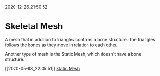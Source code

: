2020-12-26_21:50:52

# Skeletal Mesh

A mesh that in addition to triangles contains a bone structure.
The triangles follows the bones as they move in relation to each other.

Another type of mesh is the Static Mesh, which doesn't have a bone structure.

[[2020-05-08_22:05:51]] [Static Mesh](./Static%20Mesh.md)  
